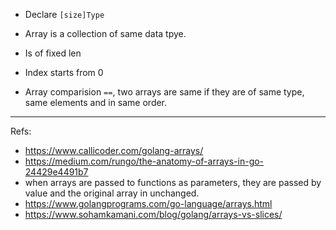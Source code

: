 


- Declare `[size]Type`

- Array is a collection of same data tpye.
- Is of fixed len
- Index starts from 0
- Array comparision `==`, two arrays are same if they are of same type, same elements and in same order.




_______________________________________
Refs:

- https://www.callicoder.com/golang-arrays/
- https://medium.com/rungo/the-anatomy-of-arrays-in-go-24429e4491b7
- when arrays are passed to functions as parameters, they are passed by value and the original array in unchanged.
- https://www.golangprograms.com/go-language/arrays.html
- https://www.sohamkamani.com/blog/golang/arrays-vs-slices/
